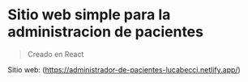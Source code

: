 # Sitio web simple para la administracion de pacientes
>Creado en React

Sitio web: (https://administrador-de-pacientes-lucabecci.netlify.app/)
